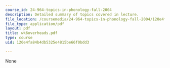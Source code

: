 ```yaml
---
course_id: 24-964-topics-in-phonology-fall-2004
description: Detailed summary of topics covered in lecture.
file_location: /coursemedia/24-964-topics-in-phonology-fall-2004/120e4fa84b4db5325e4815be66f0bdd3_wk6overheads.pdf
file_type: application/pdf
layout: pdf
title: wk6overheads.pdf
type: course
uid: 120e4fa84b4db5325e4815be66f0bdd3

---
```

None